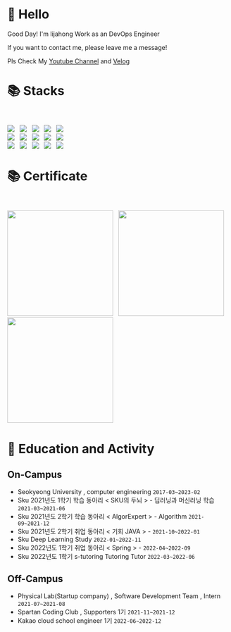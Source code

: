 # 👋 Hello

Good Day! I'm lijahong Work as an DevOps Engineer

If you want to contact me, please leave me a message!

Pls Check My [Youtube Channel](https://www.youtube.com/channel/UCWufm2e-ukGbrWoU5zn9PlA) and <a href="https://velog.io/@lijahong" target="_blank">Velog</a>

# 📚 Stacks
</br>
<p>
<img src="https://img.shields.io/badge/AWS-%23FF9900.svg?style=for-the-badge&logo=amazon-aws&logoColor=white"></a> &nbsp
<img src="https://img.shields.io/badge/Linux-FCC624?style=for-the-badge&logo=Linux&logoColor=white"></a> &nbsp
<img src="https://img.shields.io/badge/VMware-607078?style=for-the-badge&logo=VMware&logoColor=white"></a> &nbsp
<img src="https://img.shields.io/badge/OpenStack-ED1944?style=for-the-badge&logo=OpenStack&logoColor=white"></a> &nbsp
<img src="https://img.shields.io/badge/terraform-%235835CC.svg?style=for-the-badge&logo=terraform&logoColor=white"></a> &nbsp
</br>
<img src="https://img.shields.io/badge/ansible-%23EE0000.svg?&style=for-the-badge&logo=ansible&logoColor=white" /></a> &nbsp
<img src="https://img.shields.io/badge/vagrant-%231563FF.svg?&style=for-the-badge&logo=vagrant&logoColor=white" /></a> &nbsp
<img src="https://img.shields.io/badge/jenkins-%232C5263.svg?style=for-the-badge&logo=jenkins&logoColor=white" /></a> &nbsp
<img src="https://img.shields.io/badge/Tekton-326CE5?style=for-the-badge&logo=Kubernetes&logoColor=white"></a> &nbsp
<img src="https://img.shields.io/badge/gitlab-%232C5263.svg?style=for-the-badge&logo=gitlab&logoColor=red" /></a> &nbsp
</br>
<img src="https://img.shields.io/badge/Kubernetes-326CE5?style=for-the-badge&logo=Kubernetes&logoColor=white"></a> &nbsp
<img src="https://img.shields.io/badge/Docker-2496ED?style=for-the-badge&logo=Docker&logoColor=white"></a> &nbsp
<img src="https://img.shields.io/badge/Python-3776AB?style=for-the-badge&logo=Python&logoColor=white"></a> &nbsp
<img src="https://img.shields.io/badge/django-%23092E20.svg?style=for-the-badge&logo=django&logoColor=white"></a> &nbsp
<img src="https://img.shields.io/badge/jira-%230A0FFF.svg?style=for-the-badge&logo=jira&logoColor=white"></a> &nbsp 
</p>

# 📚 Certificate
</br>
<p>
<img src="https://images.credly.com/size/680x680/images/2d84e428-9078-49b6-a804-13c15383d0de/image.png" width="240" height="240"></a> &nbsp
<img src="https://images.credly.com/size/680x680/images/8b8ed108-e77d-4396-ac59-2504583b9d54/cka_from_cncfsite__281_29.png" width="240" height="240"></a> &nbsp
<img src="https://images.credly.com/size/340x340/images/bd31ef42-d460-493e-8503-39592aaf0458/image.png" width="240" height="240"></a> &nbsp
</p>

# 🏫 Education and Activity

## On-Campus
- Seokyeong University , computer engineering ``2017-03~2023-02``
- Sku 2021년도 1학기 학습 동아리 < SKU의 두뇌 > - 딥러닝과 머신러닝 학습 ``2021-03~2021-06``
- Sku 2021년도 2학기 학습 동아리 < AlgorExpert > - Algorithm ``2021-09~2021-12``
- Sku 2021년도 2학기 취업 동아리 < 기회 JAVA > - ``2021-10~2022-01``
- Sku Deep Learning Study ``2022-01~2022-11``
- Sku 2022년도 1학기 취업 동아리 < Spring > - ``2022-04~2022-09``
- Sku 2022년도 1학기 s-tutoring Tutoring Tutor ``2022-03~2022-06``

## Off-Campus
- Physical Lab(Startup company) , Software Development Team , Intern  ``2021-07~2021-08``
- Spartan Coding Club , Supporters 1기 ``2021-11~2021-12``
- Kakao cloud school engineer 1기  ``2022-06~2022-12``

